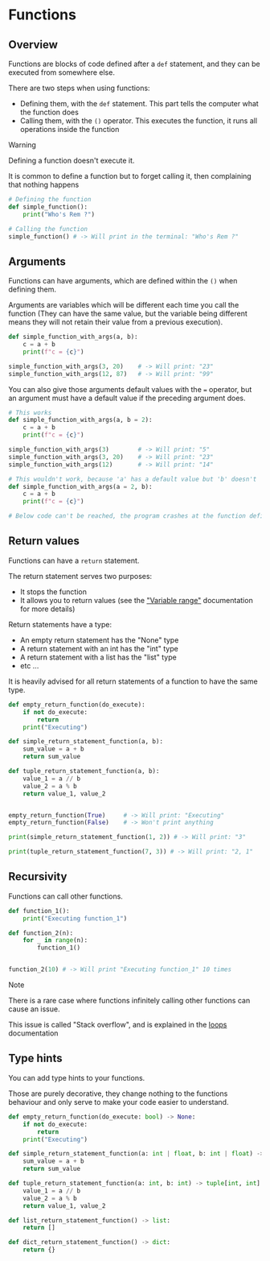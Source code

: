 # Functions

## Overview

Functions are blocks of code defined after a ```def``` statement,
and they can be executed from somewhere else.

There are two steps when using functions:
- Defining them, with the ```def``` statement. This part tells the computer
what the function does
- Calling them, with the ```()``` operator. This executes the function, 
it runs all operations inside the function

> [!WARNING]
> 
> Defining a function doesn't execute it.
> 
> It is common to define a function but to forget calling it,
> then complaining that nothing happens

```python
# Defining the function
def simple_function():
    print("Who's Rem ?")

# Calling the function
simple_function() # -> Will print in the terminal: "Who's Rem ?"
```

## Arguments

Functions can have arguments, which are defined within the ```()```
when defining them.

Arguments are variables which will be different each time you call the function
(They can have the same value, but the variable being different means they will not retain
their value from a previous execution).

```python
def simple_function_with_args(a, b):
    c = a + b
    print(f"c = {c}")

simple_function_with_args(3, 20)    # -> Will print: "23"
simple_function_with_args(12, 87)   # -> Will print: "99"
```

You can also give those arguments default values with the ```=``` operator,
but an argument must have a default value if the preceding argument does.

```python
# This works
def simple_function_with_args(a, b = 2):
    c = a + b
    print(f"c = {c}")

simple_function_with_args(3)        # -> Will print: "5"
simple_function_with_args(3, 20)    # -> Will print: "23"
simple_function_with_args(12)       # -> Will print: "14"
```

```python
# This wouldn't work, because 'a' has a default value but 'b' doesn't
def simple_function_with_args(a = 2, b):
    c = a + b
    print(f"c = {c}")

# Below code can't be reached, the program crashes at the function definition
```

## Return values

Functions can have a ```return``` statement.

The return statement serves two purposes:
- It stops the function
- It allows you to return values (see the 
["Variable range"](VARIABLE_RANGE.md) documentation for more details)

Return statements have a type:
- An empty return statement has the "None" type
- A return statement with an int has the "int" type
- A return statement with a list has the "list" type
- etc ...

It is heavily advised for all return statements of a function to have the same type.

```python
def empty_return_function(do_execute):
    if not do_execute:
        return 
    print("Executing")

def simple_return_statement_function(a, b):
    sum_value = a + b
    return sum_value

def tuple_return_statement_function(a, b):
    value_1 = a // b
    value_2 = a % b
    return value_1, value_2


empty_return_function(True)     # -> Will print: "Executing"
empty_return_function(False)    # -> Won't print anything

print(simple_return_statement_function(1, 2)) # -> Will print: "3"

print(tuple_return_statement_function(7, 3)) # -> Will print: "2, 1"
```

## Recursivity

Functions can call other functions.

```python
def function_1():
    print("Executing function_1")

def function_2(n):
    for _ in range(n):
        function_1()


function_2(10) # -> Will print "Executing function_1" 10 times
```

> [!NOTE]
> 
> There is a rare case where functions infinitely calling other functions can cause an issue.
> 
> This issue is called "Stack overflow", and is explained in the
[loops](LOOPS.md) documentation

## Type hints

You can add type hints to your functions.

Those are purely decorative, they change nothing to the functions behaviour
and only serve to make your code easier to understand.

```python
def empty_return_function(do_execute: bool) -> None:
    if not do_execute:
        return 
    print("Executing")

def simple_return_statement_function(a: int | float, b: int | float) -> int | float:
    sum_value = a + b
    return sum_value

def tuple_return_statement_function(a: int, b: int) -> tuple[int, int]:
    value_1 = a // b
    value_2 = a % b
    return value_1, value_2

def list_return_statement_function() -> list:
    return []

def dict_return_statement_function() -> dict:
    return {}
```




